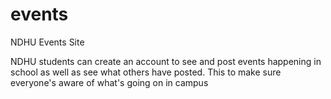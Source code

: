 # events
NDHU Events Site

NDHU students can create an account to see and post events happening in school as well as see what others have posted. This to make sure everyone's aware of what's going on in campus
